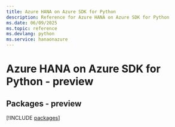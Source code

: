 ```yaml
---
title: Azure HANA on Azure SDK for Python
description: Reference for Azure HANA on Azure SDK for Python
ms.date: 06/09/2025
ms.topic: reference
ms.devlang: python
ms.service: hanaonazure
---
```

# Azure HANA on Azure SDK for Python - preview
## Packages - preview
[!INCLUDE [packages](hana-on-azure-index.md)]